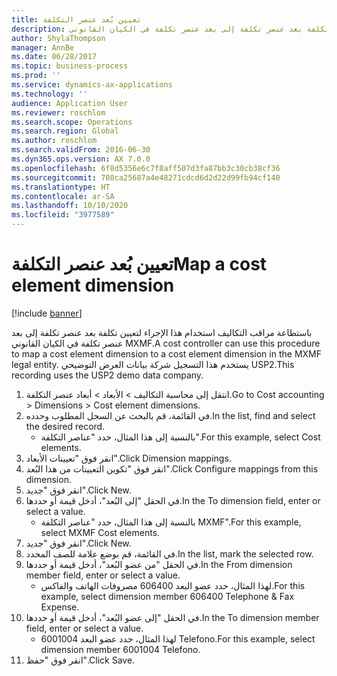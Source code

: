 ```yaml
---
title: تعيين بُعد عنصر التكلفة
description: باستطاعة مراقب التكاليف استخدام هذا الإجراء لتعيين تكلفة بعد عنصر تكلفة إلى بعد عنصر تكلفة في الكيان القانوني MXMF.
author: ShylaThompson
manager: AnnBe
ms.date: 06/28/2017
ms.topic: business-process
ms.prod: ''
ms.service: dynamics-ax-applications
ms.technology: ''
audience: Application User
ms.reviewer: roschlom
ms.search.scope: Operations
ms.search.region: Global
ms.author: roschlom
ms.search.validFrom: 2016-06-30
ms.dyn365.ops.version: AX 7.0.0
ms.openlocfilehash: 6f8d5356e6c7f8aff507d3fa87bb3c30cb38cf36
ms.sourcegitcommit: 708ca25687a4e48271cdcd6d2d22d99fb94cf140
ms.translationtype: HT
ms.contentlocale: ar-SA
ms.lasthandoff: 10/10/2020
ms.locfileid: "3977589"
---
```

# <a name="map-a-cost-element-dimension"></a><span data-ttu-id="5383e-103">تعيين بُعد عنصر التكلفة</span><span class="sxs-lookup"><span data-stu-id="5383e-103">Map a cost element dimension</span></span>

[!include [banner](../../includes/banner.md)]

<span data-ttu-id="5383e-104">باستطاعة مراقب التكاليف استخدام هذا الإجراء لتعيين تكلفة بعد عنصر تكلفة إلى بعد عنصر تكلفة في الكيان القانوني MXMF.</span><span class="sxs-lookup"><span data-stu-id="5383e-104">A cost controller can use this procedure to map a cost element dimension to a cost element dimension in the MXMF legal entity.</span></span> <span data-ttu-id="5383e-105">يستخدم هذا التسجيل شركة بيانات العرض التوضيحي USP2.</span><span class="sxs-lookup"><span data-stu-id="5383e-105">This recording uses the USP2 demo data company.</span></span>

1. <span data-ttu-id="5383e-106">انتقل إلى محاسبة التكاليف > الأبعاد > أبعاد عنصر التكلفة.</span><span class="sxs-lookup"><span data-stu-id="5383e-106">Go to Cost accounting > Dimensions > Cost element dimensions.</span></span>
2. <span data-ttu-id="5383e-107">في القائمة، قم بالبحث عن السجل المطلوب وحدده.</span><span class="sxs-lookup"><span data-stu-id="5383e-107">In the list, find and select the desired record.</span></span>
    * <span data-ttu-id="5383e-108">بالنسبة إلى هذا المثال، حدد "عناصر التكلفة".</span><span class="sxs-lookup"><span data-stu-id="5383e-108">For this example, select Cost elements.</span></span>  
3. <span data-ttu-id="5383e-109">انقر فوق "تعيينات الأبعاد".</span><span class="sxs-lookup"><span data-stu-id="5383e-109">Click Dimension mappings.</span></span>
4. <span data-ttu-id="5383e-110">انقر فوق "تكوين التعيينات من هذا البُعد‬".</span><span class="sxs-lookup"><span data-stu-id="5383e-110">Click Configure mappings from this dimension.</span></span>
5. <span data-ttu-id="5383e-111">انقر فوق "جديد".</span><span class="sxs-lookup"><span data-stu-id="5383e-111">Click New.</span></span>
6. <span data-ttu-id="5383e-112">في الحقل "إلى البُعد"، أدخل قيمة أو حددها.</span><span class="sxs-lookup"><span data-stu-id="5383e-112">In the To dimension field, enter or select a value.</span></span>
    * <span data-ttu-id="5383e-113">بالنسبة إلى هذا المثال، حدد "عناصر التكلفة MXMF".</span><span class="sxs-lookup"><span data-stu-id="5383e-113">For this example, select MXMF Cost elements.</span></span>  
7. <span data-ttu-id="5383e-114">انقر فوق "جديد".</span><span class="sxs-lookup"><span data-stu-id="5383e-114">Click New.</span></span>
8. <span data-ttu-id="5383e-115">في القائمة، قم بوضع علامة للصف المحدد.</span><span class="sxs-lookup"><span data-stu-id="5383e-115">In the list, mark the selected row.</span></span>
9. <span data-ttu-id="5383e-116">في الحقل "من عضو البُعد‬"، أدخل قيمة أو حددها.</span><span class="sxs-lookup"><span data-stu-id="5383e-116">In the From dimension member field, enter or select a value.</span></span>
    * <span data-ttu-id="5383e-117">لهذا المثال، حدد عضو البعد 606400 مصروفات الهاتف والفاكس.</span><span class="sxs-lookup"><span data-stu-id="5383e-117">For this example, select dimension member 606400 Telephone & Fax Expense.</span></span>  
10. <span data-ttu-id="5383e-118">في الحقل "إلى عضو البُعد‬"، أدخل قيمة أو حددها.</span><span class="sxs-lookup"><span data-stu-id="5383e-118">In the To dimension member field, enter or select a value.</span></span>
    * <span data-ttu-id="5383e-119">لهذا المثال، حدد عضو البعد 6001004 Telefono.</span><span class="sxs-lookup"><span data-stu-id="5383e-119">For this example, select dimension member 6001004 Telefono.</span></span>  
11. <span data-ttu-id="5383e-120">انقر فوق "حفظ".</span><span class="sxs-lookup"><span data-stu-id="5383e-120">Click Save.</span></span>

